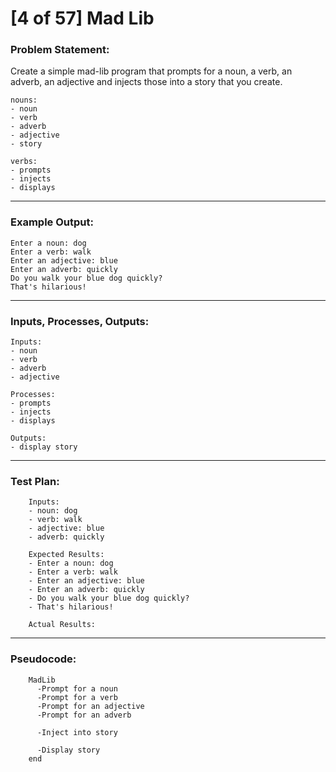 # [4 of 57] Mad Lib

### Problem Statement:
Create a simple mad-lib program that prompts for a noun, a verb, an adverb, an adjective and injects those into a story that you create.

    nouns:
    - noun
    - verb
    - adverb
    - adjective
    - story
    
    verbs:
    - prompts
    - injects
    - displays

---
### Example Output:
    Enter a noun: dog
    Enter a verb: walk
    Enter an adjective: blue
    Enter an adverb: quickly
    Do you walk your blue dog quickly?
    That's hilarious!

---
### Inputs, Processes, Outputs:

    Inputs:
    - noun
    - verb
    - adverb
    - adjective
    
    Processes:
    - prompts
    - injects
    - displays
    
    Outputs:
    - display story

---
### Test Plan:

        Inputs:
        - noun: dog
        - verb: walk
        - adjective: blue
        - adverb: quickly

        Expected Results:
        - Enter a noun: dog
        - Enter a verb: walk
        - Enter an adjective: blue
        - Enter an adverb: quickly
        - Do you walk your blue dog quickly?
        - That's hilarious!
        
        Actual Results:

---
### Pseudocode:
        MadLib
          -Prompt for a noun
          -Prompt for a verb
          -Prompt for an adjective
          -Prompt for an adverb
          
          -Inject into story
          
          -Display story
        end
